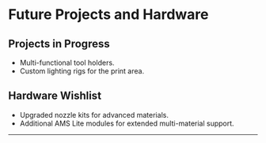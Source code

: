 
# Future Projects and Hardware

## Projects in Progress
- Multi-functional tool holders.
- Custom lighting rigs for the print area.

## Hardware Wishlist
- Upgraded nozzle kits for advanced materials.
- Additional AMS Lite modules for extended multi-material support.

---
